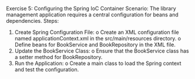 Exercise 5: Configuring the Spring IoC Container
Scenario: 
The library management application requires a central configuration for beans and dependencies.
Steps:
1.	Create Spring Configuration File:
  o	Create an XML configuration file named applicationContext.xml in the src/main/resources directory.
  o	Define beans for BookService and BookRepository in the XML file.
2.	Update the BookService Class:
  o	Ensure that the BookService class has a setter method for BookRepository.
3.	Run the Application:
  o	Create a main class to load the Spring context and test the configuration.
